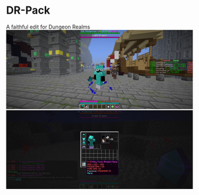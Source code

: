 # DR-Pack
A faithful edit for Dungeon Realms
![Screenshot](https://github.com/bpweber/DR-Pack/blob/main/2020-12-23_11.33.41.png)
![Screenshot](https://github.com/bpweber/DR-Pack/blob/main/2020-12-24_00.29.45.png)
